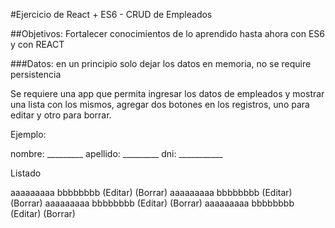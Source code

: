 #Ejercicio de React + ES6 - CRUD de Empleados

##Objetivos: Fortalecer conocimientos de lo aprendido hasta ahora con ES6 y con REACT

###Datos: en un principio solo dejar los datos en memoria, no se require persistencia

Se requiere una app que permita ingresar los datos de empleados y mostrar una lista con los mismos, agregar dos botones en los registros, uno para editar y otro para borrar.

Ejemplo:

nombre: _________
apellido: _________
dni: ___________

Listado

aaaaaaaaa bbbbbbbb    (Editar) (Borrar)
aaaaaaaaa bbbbbbbb    (Editar) (Borrar)
aaaaaaaaa bbbbbbbb    (Editar) (Borrar)
aaaaaaaaa bbbbbbbb    (Editar) (Borrar)